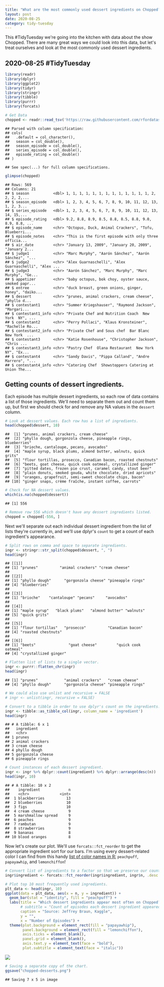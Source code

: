 ```yaml
---
title: "What are the most commonly used dessert ingredients on Chopped?"
layout: post
date: 2020-08-25
category: tidy-tuesday
---
```


This #TidyTuesday we're going into the kitchen with data about the show Chopped. There are many great ways we could look into this data, but let's treat ourselves and look at the most commonly used dessert ingredients.
<!--more-->

## 2020-08-25 #TidyTuesday


```r
library(readr)
library(dplyr)
library(ggplot2)
library(tidyr)
library(stringr)
library(tibble)
library(purrr)
library(forcats)
```



```r
# Get Data
chopped <- readr::read_tsv('https://raw.githubusercontent.com/rfordatascience/tidytuesday/master/data/2020/2020-08-25/chopped.tsv')
```

```
## Parsed with column specification:
## cols(
##   .default = col_character(),
##   season = col_double(),
##   season_episode = col_double(),
##   series_episode = col_double(),
##   episode_rating = col_double()
## )
```

```
## See spec(...) for full column specifications.
```

```r
glimpse(chopped)
```

```
## Rows: 569
## Columns: 21
## $ season           <dbl> 1, 1, 1, 1, 1, 1, 1, 1, 1, 1, 1, 1, 1, 2, 2, 2, 2,...
## $ season_episode   <dbl> 1, 2, 3, 4, 5, 6, 7, 8, 9, 10, 11, 12, 13, 1, 2, 3...
## $ series_episode   <dbl> 1, 2, 3, 4, 5, 6, 7, 8, 9, 10, 11, 12, 13, 14, 15,...
## $ episode_rating   <dbl> 9.2, 8.8, 8.9, 8.5, 8.8, 8.5, 8.8, 9.0, 8.9, 8.8, ...
## $ episode_name     <chr> "Octopus, Duck, Animal Crackers", "Tofu, Blueberri...
## $ episode_notes    <chr> "This is the first episode with only three officia...
## $ air_date         <chr> "January 13, 2009", "January 20, 2009", "January 2...
## $ judge1           <chr> "Marc Murphy", "Aarón Sánchez", "Aarón Sánchez", "...
## $ judge2           <chr> "Alex Guarnaschelli", "Alex Guarnaschelli", "Alex ...
## $ judge3           <chr> "Aarón Sánchez", "Marc Murphy", "Marc Murphy", "Ge...
## $ appetizer        <chr> "baby octopus, bok choy, oyster sauce, smoked papr...
## $ entree           <chr> "duck breast, green onions, ginger, honey", "daiko...
## $ dessert          <chr> "prunes, animal crackers, cream cheese", "phyllo d...
## $ contestant1      <chr> "Summer Kriegshauser", "Raymond Jackson", "Margari...
## $ contestant1_info <chr> "Private Chef and Nutrition Coach  New York  NY", ...
## $ contestant2      <chr> "Perry Pollaci", "Klaus Kronsteiner", "Rachelle Ro...
## $ contestant2_info <chr> "Private Chef and Sous chef  Bar Blanc  New York  ...
## $ contestant3      <chr> "Katie Rosenhouse", "Christopher Jackson", "Chris ...
## $ contestant3_info <chr> "Pastry Chef  Olana Restaurant  New York  NY", "Ex...
## $ contestant4      <chr> "Sandy Davis", "Pippa Calland", "Andre Marrero", "...
## $ contestant4_info <chr> "Catering Chef  Showstoppers Catering at Union The...
```

## Getting counts of dessert ingredients.

Each episode has multiple dessert ingredients, so each row of data contains a list of those ingredients. We'll need to separate them out and count them up, but first we should check for and remove any NA values in the `dessert` column.

```r
# Look at dessert values. Each row has a list of ingredients.
head(chopped$dessert, 10)
```

```
##  [1] "prunes, animal crackers, cream cheese"                        
##  [2] "phyllo dough, gorgonzola cheese, pineapple rings, blueberries"
##  [3] "brioche, cantaloupe, pecans, avocados"                        
##  [4] "maple syrup, black plums, almond butter, walnuts, quick grits"
##  [5] "flour tortillas, prosecco, Canadian bacon, roasted chestnuts" 
##  [6] "beets, goat cheese, quick cook oatmeal, crystallized ginger"  
##  [7] "pitted dates, frozen pie crust, caramel candy, stout beer"    
##  [8] "plain donuts, smoked gouda, white chocolate, dried apricots"  
##  [9] "oranges, grapefruit, semi-sweet chocolate chips, bacon"       
## [10] "ginger snaps, crème fraîche, instant coffee, carrots"
```

```r
# Check for NA dessert values.
which(is.na(chopped$dessert))
```

```
## [1] 556
```

```r
# Remove row 556 which doesn't have any dessert ingredients listed.
chopped = chopped[-556, ]
```

Next we'll separate out each individual dessert ingredient from the list of lists they're currently in, and we'll use dplyr's `count` to get a count of each ingredient's appearance.

```r
# Split rows on comma and space to separate ingredients.
ingr <- stringr::str_split(chopped$dessert, ", ")
head(ingr)
```

```
## [[1]]
## [1] "prunes"          "animal crackers" "cream cheese"   
## 
## [[2]]
## [1] "phyllo dough"      "gorgonzola cheese" "pineapple rings"  
## [4] "blueberries"      
## 
## [[3]]
## [1] "brioche"    "cantaloupe" "pecans"     "avocados"  
## 
## [[4]]
## [1] "maple syrup"   "black plums"   "almond butter" "walnuts"      
## [5] "quick grits"  
## 
## [[5]]
## [1] "flour tortillas"   "prosecco"          "Canadian bacon"   
## [4] "roasted chestnuts"
## 
## [[6]]
## [1] "beets"               "goat cheese"         "quick cook oatmeal" 
## [4] "crystallized ginger"
```

```r
# Flatten list of lists to a single vector.
ingr <- purrr::flatten_chr(ingr)
head(ingr)
```

```
## [1] "prunes"            "animal crackers"   "cream cheese"     
## [4] "phyllo dough"      "gorgonzola cheese" "pineapple rings"
```

```r
# We could also use unlist and recursive = FALSE
# ingr <- unlist(ingr, recursive = FALSE)

# Convert to a tibble in order to use dplyr's count on the ingredients.
ingr <- tibble::as_tibble_col(ingr, column_name = 'ingredient')
head(ingr)
```

```
## # A tibble: 6 x 1
##   ingredient       
##   <chr>            
## 1 prunes           
## 2 animal crackers  
## 3 cream cheese     
## 4 phyllo dough     
## 5 gorgonzola cheese
## 6 pineapple rings
```

```r
# Count instances of each dessert ingredient.
ingr <- ingr %>% dplyr::count(ingredient) %>% dplyr::arrange(desc(n))
head(ingr, 10)
```

```
## # A tibble: 10 x 2
##    ingredient             n
##    <chr>              <int>
##  1 blackberries          13
##  2 blueberries           10
##  3 figs                  10
##  4 cream cheese           9
##  5 marshmallow spread     9
##  6 peaches                9
##  7 rambutan               9
##  8 strawberries           9
##  9 bananas                8
## 10 blood oranges          8
```

Now let's create our plot. We'll use `forcats::fct_reorder` to get the appropriate ingredient sort for our bars. I'm using every dessert-related color I can find from this handy [list of color names in R:](http://www.stat.columbia.edu/~tzheng/files/Rcolor.pdf) `peachpuff`, `papayawhip`, and `lemonchiffon`!

```r
# Convert list of ingredients to a factor so that we preserve our count descending ordering for our chart.
ingr$ingredient <- forcats::fct_reorder(ingr$ingredient, ingr$n, .desc = FALSE)

# Plot top 10 most frequently used ingredients.
plt_data <- head(ingr, 10)
ggplot(data = plt_data, aes(x = n, y = ingredient)) +
  geom_bar(stat = "identity", fill = "peachpuff") +
  labs(title = "Which dessert ingredients appear most often on Chopped?",
       # subtitle = "Count of episodes each dessert ingredient appeared on.",
       caption = "Source: Jeffrey Braun, Kaggle",
       y = "",
       x = "Number of Episodes") +
  theme(plot.background = element_rect(fill = "papayawhip"),
        panel.background = element_rect(fill = "lemonchiffon"),
        axis.ticks = element_blank(),
        panel.grid = element_blank(),
        axis.text.y = element_text(face = "bold"),
        plot.subtitle = element_text(face = "italic"))
```

![](chopped-desserts.png)<!-- -->


```r
# Saving a separate copy of the chart.
ggsave("chopped-desserts.png")
```

```
## Saving 7 x 5 in image
```


